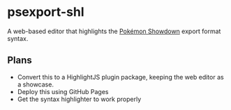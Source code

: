 # psexport-shl

A web-based editor that highlights the
[Pokémon Showdown](https://pokemonshowdown.com/) export format syntax.

## Plans

- Convert this to a HighlightJS plugin package, keeping the web editor as
a showcase.
- Deploy this using GitHub Pages
- Get the syntax highlighter to work properly
